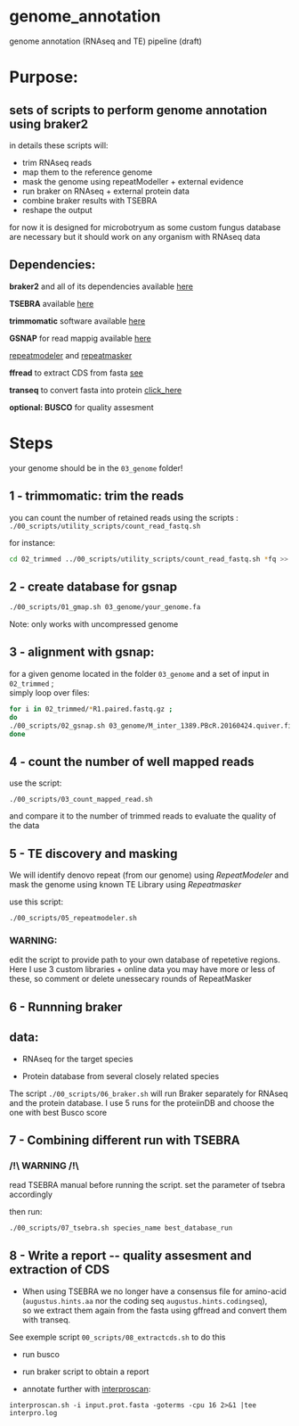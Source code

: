 # genome_annotation
genome annotation (RNAseq and TE) pipeline (draft)

# Purpose:
##  sets of scripts to perform genome annotation using braker2

in details these scripts will: 
* trim RNAseq reads
* map them to the reference genome
* mask the genome using repeatModeller + external evidence
* run braker on RNAseq + external protein data
* combine braker results with TSEBRA
* reshape the output

for now it is designed for microbotryum as some custom fungus database are necessary but it should work on any organism with RNAseq data



## Dependencies: 

**braker2** and all of its dependencies available [here](https://github.com/Gaius-Augustus/BRAKER)

**TSEBRA** available [here](https://github.com/Gaius-Augustus/TSEBRA)

**trimmomatic** software available [here](http://www.usadellab.org/cms/?page=trimmomatic)

**GSNAP** for read mappig available [here](http://research-pub.gene.com/gmap/)

[repeatmodeler](https://www.repeatmasker.org/RepeatModeler/) and [repeatmasker](https://www.repeatmasker.org/)

**ffread** to extract CDS from fasta [see](http://ccb.jhu.edu/software/stringtie/gff.shtml#gffread)

**transeq** to convert fasta into protein [click_here](https://www.bioinformatics.nl/cgi-bin/emboss/help/transeq)

**optional: BUSCO** for quality assesment


# Steps 

your genome should be in the `03_genome` folder!  


## 1 - trimmomatic: trim the reads  

you can count the number of retained reads using the scripts : `./00_scripts/utility_scripts/count_read_fastq.sh`

for instance: 
```sh
cd 02_trimmed ../00_scripts/utility_scripts/count_read_fastq.sh *fq >> read_count.txt
```


## 2 - create database for gsnap

```sh
./00_scripts/01_gmap.sh 03_genome/your_genome.fa
 ```

Note: only works with uncompressed genome  
 

## 3 - alignment with gsnap:

for a given genome located in the folder `03_genome` and a set of input in `02_trimmed` ;  
simply loop over files:

```sh
for i in 02_trimmed/*R1.paired.fastq.gz ; 
do 
./00_scripts/02_gsnap.sh 03_genome/M_inter_1389.PBcR.20160424.quiver.finished.fasta $i ; 
done
```

## 4 - count the number of well mapped reads

use the script:
```
./00_scripts/03_count_mapped_read.sh 
```

and compare it to the number of trimmed reads to evaluate the quality of the data


## 5 - TE discovery and masking

We will identify denovo repeat (from our genome) using *RepeatModeler* and mask the genome using known TE Library using *Repeatmasker* 

use this script:

```
./00_scripts/05_repeatmodeler.sh
```

### WARNING:  
edit the script to provide path to your own database of repetetive regions. 
Here I use 3 custom libraries + online data you may have more or less of these, so comment or delete unessecary rounds of RepeatMasker 


## 6 - Runnning braker

## data: 
* RNAseq for the target species

* Protein database from several closely related species


The script ```./00_scripts/06_braker.sh``` will run Braker separately for RNAseq and the protein database. 
I use 5 runs for the proteiinDB and choose the one with best Busco score 



## 7 -  Combining different run with TSEBRA

### /!\ WARNING /!\

read TSEBRA manual before running the script. 
set the parameter of tsebra accordingly

then run:
```sh
./00_scripts/07_tsebra.sh species_name best_database_run 
```

## 8 - Write a report -- quality assesment and extraction of CDS

* When using TSEBRA we no longer have a consensus file for amino-acid (`augustus.hints.aa` nor the coding seq `augustus.hints.codingseq`),   
  so we extract them again from the fasta using gffread and convert them with transeq.
  
See exemple script ```00_scripts/08_extractcds.sh```  to do this

* run busco

* run braker script to obtain a report

* annotate further with [interproscan](https://interproscan-docs.readthedocs.io/en/latest/index.html):  

```
interproscan.sh -i input.prot.fasta -goterms -cpu 16 2>&1 |tee interpro.log
```

